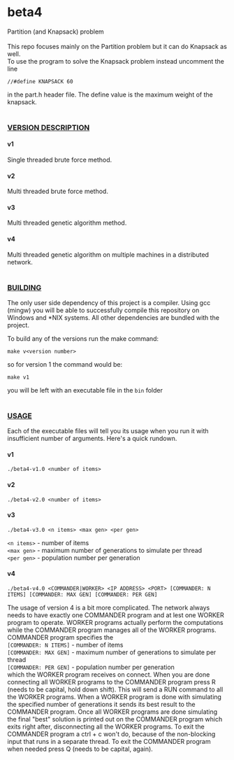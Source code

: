 # beta4
Partition (and Knapsack) problem
<br><br>
This repo focuses mainly on the Partition problem but it can do Knapsack as well.
<br>
To use the program to solve the Knapsack problem instead uncomment the line
```
//#define KNAPSACK 60
```
in the part.h header file. The define value is the maximum weight of the knapsack.
<br><br>
### <ins>VERSION DESCRIPTION</ins>
#### v1
Single threaded brute force method.
#### v2
Multi threaded brute force method.
#### v3
Multi threaded genetic algorithm method.
#### v4
Multi threaded genetic algorithm on multiple machines in a distributed network.
<br><br>
### <ins>BUILDING</ins>
The only user side dependency of this project is a compiler. Using gcc (mingw) you will be able to successfully compile this repository on Windows and *NIX systems. All other dependencies are bundled with the project.

To build any of the versions run the make command:
```
make v<version number>
```
so for version 1 the command would be:
```
make v1
```

you will be left with an executable file in the ```bin``` folder
<br><br>
### <ins>USAGE</ins>
Each of the executable files will tell you its usage when you run it with insufficient number of arguments. Here's a quick rundown.

#### v1
```
./beta4-v1.0 <number of items>
```

#### v2
```
./beta4-v2.0 <number of items>
```

#### v3
```
./beta4-v3.0 <n items> <max gen> <per gen>
```
```<n items>``` - number of items<br>
```<max gen>``` - maximum number of generations to simulate per thread<br>
```<per gen>``` - population number per generation<br>

#### v4
```
./beta4-v4.0 <COMMANDER|WORKER> <IP ADDRESS> <PORT> [COMMANDER: N ITEMS] [COMMANDER: MAX GEN] [COMMANDER: PER GEN]
```
The usage of version 4 is a bit more complicated. The network always needs to have exactly one COMMANDER program and at lest one WORKER program to operate. WORKER programs actually perform the computations while the COMMANDER program manages all of the WORKER programs. COMMANDER program specifies the<br>
```[COMMANDER: N ITEMS]``` - number of items<br>
```[COMMANDER: MAX GEN]``` - maximum number of generations to simulate per thread<br>
```[COMMANDER: PER GEN]``` - population number per generation<br>
which the WORKER program receives on connect.
When you are done connecting all WORKER programs to the COMMANDER program press R (needs to be capital, hold down shift). This will send a RUN command to all the WORKER programs. When a WORKER program is done with simulating the specified number of generations it sends its best result to the COMMANDER program. Once all WORKER programs are done simulating the final "best" solution is printed out on the COMMANDER program which exits right after, disconnecting all the WORKER programs. To exit the COMMANDER program a ctrl + c won't do, because of the non-blocking input that runs in a separate thread. To exit the COMMANDER program when needed press Q (needs to be capital, again).







